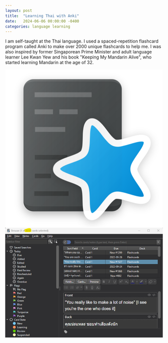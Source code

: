 ```yaml
---
layout: post
title:  "Learning Thai with Anki"
date:   2024-06-06 00:00:00 -0400
categories: language learning
---
```


I am self-taught at the Thai language. I used a spaced-repetition flashcard program called Anki to make over 2000 unique flashcards to help me. I was also inspired by former Singaporean Prime Minister and adult language learner Lee Kwan Yew and his book "Keeping My Mandarin Alive", who started learning Mandarin at the age of 32.

![Anki Flashcards 1](/media/anki1.png)
![Anki Flashcards 2](/media/anki2.png)

